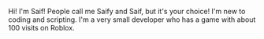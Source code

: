 Hi! I'm Saif!
People call me Saify and Saif, but it's your choice!
I'm new to coding and scripting.
I'm a very small developer who has a game with about 100 visits on Roblox.
